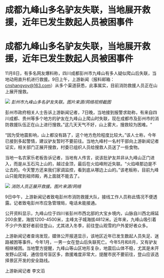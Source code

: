 # 成都九峰山多名驴友失联，当地展开救援，近年已发生数起人员被困事件

# 成都九峰山多名驴友失联，当地展开救援，近年已发生数起人员被困事件

11月8日，有多名网友爆料称，四川成都彭州市九峰山有多人疑似爬山后失联，当地动用直升机进行救援。9日上午，上游新闻（报料邮箱：cnshangyoy@163.com）从多个渠道获悉，此事属实，目前消防救援人员正在山上展开搜救。

![](https://inews.gtimg.com/om_bt/OB5m2Elc-K4Acvx3dbO2_KB3t2v603EJKg3AbSb_N5J0cAA/1000)
_彭州市九峰山多名驴友失联。图片来源/网络视频截图_

彭州市政府相关人士告诉上游新闻记者，7日晚，当地接到报警求助称，有来自四川成都、贵州等多个地方的驴友在九峰山上爬山时失联，现在成都市及彭州市的消防救援队伍正在山上进行搜救。”这几天天气不好，山上雾大，搜救较为困难。“

“因为受地震影响，山上都没有路了，这个地方危险程度比较大。”该人士称，今年已接到多起警情，建议驴友暂时不要前往。当地九峰村一名村干部向上游新闻记者证实，相关部门正展开搜救，村委已组织人员给搜救人员送了一些食物。

当地一名农家乐老板告诉记者，当地有人传言，说该批驴友并非从九峰山正门进入，而是从玉石沟上山的，越过金顶，最后在火焰峰附近失联。“火焰峰那边是不让去的。今天警方还来我们家调监控，看到底从哪边上山的。”该老板称，目前九峰山只能爬到祖师殿，再上面就不能去了。

![](https://inews.gtimg.com/om_bt/O1mNVXMsHgbnoi2aFETyV8aTMYQqNBAf9whG_iPbLvj00AA/1000)
_消防人员正展开救援。图片来源/网络_

9日中午，上游新闻记者致电彭州市消防救援大队，接线工作人员称此情况不便透露。记者致电彭州市应急管理局，电话未能接通。

公开资料显示，九峰山位于四川省彭州市西北部的大宝乡境内，山脉自川西北绵延200余里，海拔1200-4500米，主峰太子城海拔4812米。近年来，九峰山吸引着不少户外爱好者前往登山，尤其进入冬季，前往登山观雪的户外爱好者众多。

上游新闻记者查询发现，媒体公开报道显示，该地区近年已发生数起人员失足、迷路被困等事件。今年1月，一男一女在登山后失联死亡。今年5月和8月，又有驴友相继被困。当地警方提醒，九峰山等山区地形复杂，地震后山体不稳，尤其是未开发野山区域，通信信号盲区多，救援难度非常大，提醒市民不要前往，登山应该选择景区开发的安全路线。

上游新闻记者 李文滔

